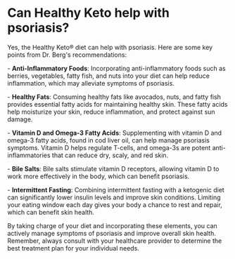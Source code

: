 # Can Healthy Keto help with psoriasis?

Yes, the Healthy Keto® diet can help with psoriasis. Here are some key points from Dr. Berg's recommendations:

\- **Anti-Inflammatory Foods**: Incorporating anti-inflammatory foods such as berries, vegetables, fatty fish, and nuts into your diet can help reduce inflammation, which may alleviate symptoms of psoriasis.

\- **Healthy Fats**: Consuming healthy fats like avocados, nuts, and fatty fish provides essential fatty acids for maintaining healthy skin. These fatty acids help moisturize your skin, reduce inflammation, and protect against sun damage.

\- **Vitamin D and Omega-3 Fatty Acids**: Supplementing with vitamin D and omega-3 fatty acids, found in cod liver oil, can help manage psoriasis symptoms. Vitamin D helps regulate T-cells, and omega-3s are potent anti-inflammatories that can reduce dry, scaly, and red skin.

\- **Bile Salts**: Bile salts stimulate vitamin D receptors, allowing vitamin D to work more effectively in the body, which can benefit psoriasis.

\- **Intermittent Fasting**: Combining intermittent fasting with a ketogenic diet can significantly lower insulin levels and improve skin conditions. Limiting your eating window each day gives your body a chance to rest and repair, which can benefit skin health.

By taking charge of your diet and incorporating these elements, you can actively manage symptoms of psoriasis and improve overall skin health. Remember, always consult with your healthcare provider to determine the best treatment plan for your individual needs.